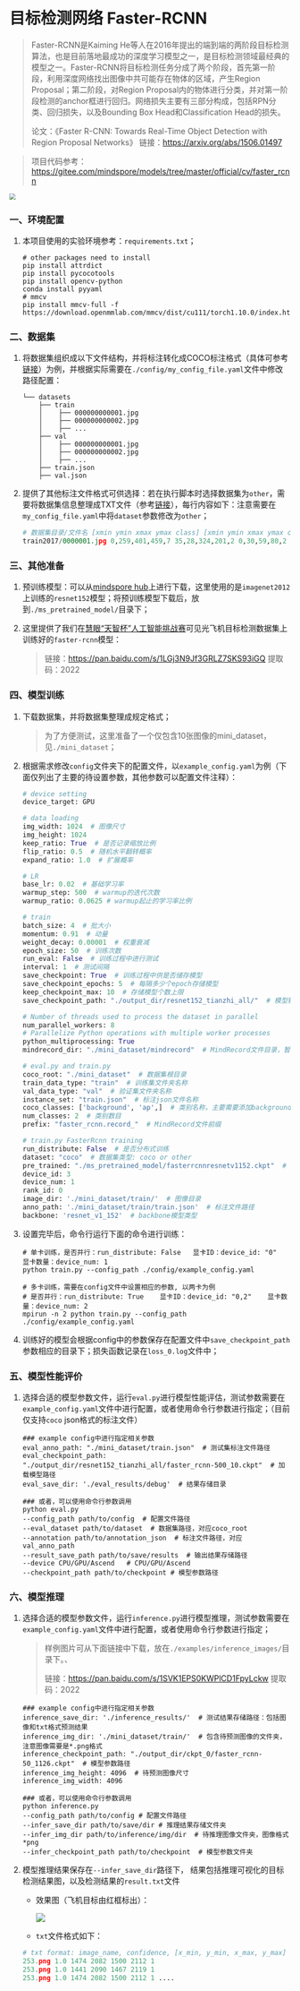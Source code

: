# 目标检测网络 Faster-RCNN
> Faster-RCNN是Kaiming He等人在2016年提出的端到端的两阶段目标检测算法，也是目前落地最成功的深度学习模型之一，是目标检测领域最经典的模型之一。Faster-RCNN将目标检测任务分成了两个阶段，首先第一阶段，利用深度网络找出图像中共可能存在物体的区域，产生Region Proposal；第二阶段，对Region Proposal内的物体进行分类，并对第一阶段检测的anchor框进行回归。网络损失主要有三部分构成，包括RPN分类、回归损失，以及Bounding Box Head和Classification Head的损失。
>
> 论文：《Faster R-CNN: Towards Real-Time Object Detection with Region Proposal Networks》
> 链接：https://arxiv.org/abs/1506.01497

> 项目代码参考：https://gitee.com/mindspore/models/tree/master/official/cv/faster_rcnn

<img src="./img/arch.png" style="zoom: 67%;" />



### 一、环境配置

1. 本项目使用的实验环境参考：`requirements.txt`；

   ```shell
   # other packages need to install
   pip install attrdict
   pip install pycocotools
   pip install opencv-python
   conda install pyyaml
   # mmcv
   pip install mmcv-full -f https://download.openmmlab.com/mmcv/dist/cu111/torch1.10.0/index.html

### 二、数据集

1. 将数据集组织成以下文件结构，并将标注转化成COCO标注格式（具体可参考[链接](./examples/coco_example.json)）为例，并根据实际需要在`./config/my_config_file.yaml`文件中修改路径配置：

   ```shell
   └── datasets
       ├── train
       │    ├── 000000000001.jpg
       │    ├── 000000000002.jpg
       │    ├── ...
       ├── val
       │    ├── 000000000001.jpg
       │    ├── 000000000002.jpg
       │    ├── ...
       ├── train.json
       ├── val.json
   ```

2. 提供了其他标注文件格式可供选择：若在执行脚本时选择数据集为`other`，需要将数据集信息整理成TXT文件（参考[链接](./examples/txt_example.txt)），每行内容如下：注意需要在`my_config_file.yaml`中将`dataset`参数修改为`other`；

   ```python
   # 数据集目录/文件名 [xmin ymin xmax ymax class] [xmin ymin xmax ymax class]
   train2017/0000001.jpg 0,259,401,459,7 35,28,324,201,2 0,30,59,80,2
   ```

### 三、其他准备

1. 预训练模型：可以从[mindspore hub](https://www.mindspore.cn/hub/docs/zh-CN/master/loading_model_from_hub.html)上进行下载，这里使用的是`imagenet2012`上训练的`resnet152`模型；将预训练模型下载后，放到`./ms_pretrained_model/`目录下；

2. 这里提供了我们在[慧眼“天智杯”人工智能挑战赛](https://www.rsaicp.com/)可见光飞机目标检测数据集上训练好的`faster-rcnn`模型：

   > 链接：https://pan.baidu.com/s/1LGj3N9Jf3GRLZ7SKS93iGQ 
   > 提取码：2022 

### 四、模型训练

1. 下载数据集，并将数据集整理成规定格式；

   > 为了方便测试，这里准备了一个仅包含10张图像的mini_dataset，见`./mini_dataset`；

2. 根据需求修改`config`文件夹下的配置文件，以`example_config.yaml`为例（下面仅列出了主要的待设置参数，其他参数可以配置文件注释）：

   ```python
   # device setting
   device_target: GPU  
   
   # data loading
   img_width: 1024  # 图像尺寸
   img_height: 1024 
   keep_ratio: True  # 是否记录缩放比例
   flip_ratio: 0.5  # 随机水平翻转概率
   expand_ratio: 1.0  # 扩展概率
   
   # LR
   base_lr: 0.02  # 基础学习率
   warmup_step: 500  # warmup的迭代次数
   warmup_ratio: 0.0625 # warmup起止的学习率比例
   
   # train
   batch_size: 4  # 批大小
   momentum: 0.91  # 动量
   weight_decay: 0.00001  # 权重衰减
   epoch_size: 50  # 训练次数
   run_eval: False  # 训练过程中进行测试
   interval: 1  # 测试间隔
   save_checkpoint: True  # 训练过程中供是否储存模型
   save_checkpoint_epochs: 5  # 每隔多少个epoch存储模型
   keep_checkpoint_max: 10  # 存储模型个数上限
   save_checkpoint_path: "./output_dir/resnet152_tianzhi_all/"  # 模型输出路径
   
   # Number of threads used to process the dataset in parallel
   num_parallel_workers: 8  
   # Parallelize Python operations with multiple worker processes
   python_multiprocessing: True
   mindrecord_dir: "./mini_dataset/mindrecord"  # MindRecord文件目录，暂不需要使用
   
   # eval.py and train.py
   coco_root: "./mini_dataset"  # 数据集根目录
   train_data_type: "train"  # 训练集文件夹名称
   val_data_type: "val"  # 验证集文件夹名称
   instance_set: "train.json"  # 标注json文件名称
   coco_classes: ['background', 'ap',]  # 类别名称，主要需要添加background类别
   num_classes: 2  # 类别数目
   prefix: "faster_rcnn.record_"  # MindRecord文件前缀
   
   # train.py FasterRcnn training
   run_distribute: False  # 是否分布式训练
   dataset: "coco"  # 数据集类型: coco or other
   pre_trained: "./ms_pretrained_model/fasterrcnnresnetv1152.ckpt"  # 预训练模型路径
   device_id: 3 
   device_num: 1
   rank_id: 0 
   image_dir: './mini_dataset/train/'  # 图像目录
   anno_path: './mini_dataset/train/train.json'  # 标注文件路径
   backbone: 'resnet_v1_152'  # backbone模型类型

4. 设置完毕后，命令行运行下面的命令进行训练：

   ```shell
   # 单卡训练，是否并行：run_distribute: False   显卡ID：device_id: "0"    显卡数量：device_num: 1
   python train.py --config_path ./config/example_config.yaml
   
   # 多卡训练，需要在config文件中设置相应的参数, 以两卡为例
   # 是否并行：run_distribute: True    显卡ID：device_id: "0,2"    显卡数量：device_num: 2
   mpirun -n 2 python train.py --config_path ./config/example_config.yaml 

5. 训练好的模型会根据config中的参数保存在配置文件中`save_checkpoint_path`参数相应的目录下；损失函数记录在`loss_0.log`文件中；

### 五、模型性能评价

1. 选择合适的模型参数文件，运行`eval.py`进行模型性能评估，测试参数需要在`example_config.yaml`文件中进行配置，或者使用命令行参数进行指定；（目前仅支持`coco`  json格式的标注文件）

   ```shell
   ### example config中进行指定相关参数
   eval_anno_path: "./mini_dataset/train.json"  # 测试集标注文件路径
   eval_checkpoint_path: "./output_dir/resnet152_tianzhi_all/faster_rcnn-500_10.ckpt"  # 加载模型路径
   eval_save_dir: './eval_results/debug'  # 结果存储目录
   
   ### 或者，可以使用命令行参数调用
   python eval.py  
   --config_path path/to/config  # 配置文件路径
   --eval_dataset path/to/dataset  # 数据集路径，对应coco_root
   --annotation path/to/annotation_json  # 标注文件路径，对应val_anno_path
   --result_save_path path/to/save/results  # 输出结果存储路径
   --device CPU/GPU/Ascend   # CPU/GPU/Ascend
   --checkpoint_path path/to/checkpoint # 模型参数路径

### 六、模型推理

1. 选择合适的模型参数文件，运行`inference.py`进行模型推理，测试参数需要在`example_config.yaml`文件中进行配置，或者使用命令行参数进行指定；

   > 样例图片可从下面链接中下载，放在`./examples/inference_images/`目录下。、
   >
   > 链接：https://pan.baidu.com/s/1SVK1EPS0KWPlCD1FpyLckw 
   > 提取码：2022 

   ```shell
   ### example config中进行指定相关参数
   inference_save_dir: './inference_results/'  # 测试结果存储路径：包括图像和txt格式预测结果
   inference_img_dir: './mini_dataset/train/'  # 包含待预测图像的文件夹，注意图像需要是*.png格式
   inference_checkpoint_path: "./output_dir/ckpt_0/faster_rcnn-50_1126.ckpt"  # 模型参数路径
   inference_img_height: 4096  # 待预测图像尺寸
   inference_img_width: 4096
       
   ### 或者，可以使用命令行参数调用
   python inference.py 
   --config_path path/to/config # 配置文件路径 
   --infer_save_dir path/to/save/dir # 推理结果存储文件夹
   --infer_img_dir path/to/inference/img/dir  # 待推理图像文件夹，图像格式*png
   --infer_checkpoint_path path/to/checkpoint  # 模型参数文件夹
   ```

2. 模型推理结果保存在`--infer_save_dir`路径下， 结果包括推理可视化的目标检测结果图，以及检测结果的`result.txt`文件

   - 效果图（飞机目标由红框标出）：

     ![](./img/res_example.png)

   - `txt`文件格式如下：

   ```python
   # txt format: image_name, confidence, [x_min, y_min, x_max, y_max] class_id
   253.png 1.0 1474 2082 1500 2112 1 
   253.png 1.0 1441 2090 1467 2119 1 
   253.png 1.0 1474 2082 1500 2112 1 ....

